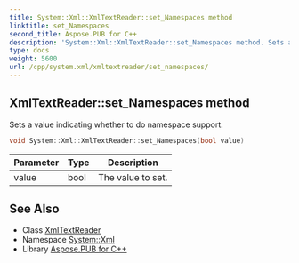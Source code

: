 ```yaml
---
title: System::Xml::XmlTextReader::set_Namespaces method
linktitle: set_Namespaces
second_title: Aspose.PUB for C++
description: 'System::Xml::XmlTextReader::set_Namespaces method. Sets a value indicating whether to do namespace support in C++.'
type: docs
weight: 5600
url: /cpp/system.xml/xmltextreader/set_namespaces/
---
```

## XmlTextReader::set_Namespaces method


Sets a value indicating whether to do namespace support.

```cpp
void System::Xml::XmlTextReader::set_Namespaces(bool value)
```


| Parameter | Type | Description |
| --- | --- | --- |
| value | bool | The value to set. |

## See Also

* Class [XmlTextReader](../)
* Namespace [System::Xml](../../)
* Library [Aspose.PUB for C++](../../../)
